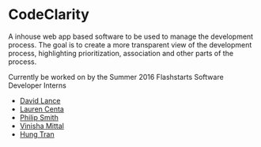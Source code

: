 # CodeClarity

A inhouse web app based software to be used to manage the development process. The goal is to create a more transparent view of the development process, highlighting prioritization, association and other parts of the process. 

Currently be worked on by the Summer 2016 Flashstarts Software Developer Interns
* [David Lance](https://github.com/dlance96)
* [Lauren Centa](https://github.com/lcenta)
* [Philip Smith](https://github.com/smith545)
* [Vinisha Mittal](https://github.com/vinisham)
* [Hung Tran](https://github.com/hungtraan)
